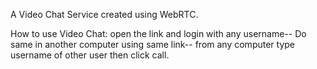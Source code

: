 A Video Chat Service created using WebRTC.

How to use Video Chat:
open the link and login with any username--
Do same in another computer using same link--
from any computer type username of other user then click call.
